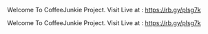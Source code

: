 Welcome To CoffeeJunkie Project. Visit Live at : https://rb.gy/plsg7k

Welcome To CoffeeJunkie Project. Visit Live at : https://rb.gy/plsg7k

